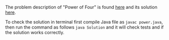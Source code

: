The problem description of "Power of Four" is found [here](https://leetcode.com/problems/power-of-four/) and its solution [here](https://github.com/aurimas13/Solutions-To-Problems/blob/main/LeetCode/Java%20Solutions/Power%20of%20Four/power_of_four.java).

To check the solution in terminal first compile Java file as `javac power.java`, then run the command as follows `java Solution` and it will check tests and if the solution works correctly.
